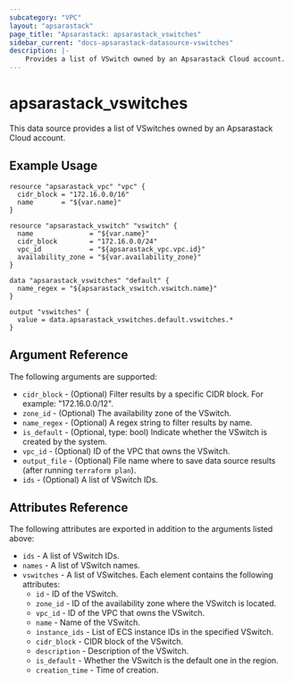 ```yaml
---
subcategory: "VPC"
layout: "apsarastack"
page_title: "Apsarastack: apsarastack_vswitches"
sidebar_current: "docs-apsarastack-datasource-vswitches"
description: |-
    Provides a list of VSwitch owned by an Apsarastack Cloud account.
---
```


# apsarastack\_vswitches

This data source provides a list of VSwitches owned by an Apsarastack Cloud account.

## Example Usage

```
resource "apsarastack_vpc" "vpc" {
  cidr_block = "172.16.0.0/16"
  name       = "${var.name}"
}

resource "apsarastack_vswitch" "vswitch" {
  name              = "${var.name}"
  cidr_block        = "172.16.0.0/24"
  vpc_id            = "${apsarastack_vpc.vpc.id}"
  availability_zone = "${var.availability_zone}"
}

data "apsarastack_vswitches" "default" {
  name_regex = "${apsarastack_vswitch.vswitch.name}"
}

output "vswitches" {
  value = data.apsarastack_vswitches.default.vswitches.*
}
```

## Argument Reference

The following arguments are supported:

* `cidr_block` - (Optional) Filter results by a specific CIDR block. For example: "172.16.0.0/12".
* `zone_id` - (Optional) The availability zone of the VSwitch.
* `name_regex` - (Optional) A regex string to filter results by name.
* `is_default` - (Optional, type: bool) Indicate whether the VSwitch is created by the system.
* `vpc_id` - (Optional) ID of the VPC that owns the VSwitch.
* `output_file` - (Optional) File name where to save data source results (after running `terraform plan`).
* `ids` - (Optional) A list of VSwitch IDs.

## Attributes Reference

The following attributes are exported in addition to the arguments listed above:

* `ids` - A list of VSwitch IDs.
* `names` - A list of VSwitch names.
* `vswitches` - A list of VSwitches. Each element contains the following attributes:
  * `id` - ID of the VSwitch.
  * `zone_id` - ID of the availability zone where the VSwitch is located.
  * `vpc_id` - ID of the VPC that owns the VSwitch.
  * `name` - Name of the VSwitch.
  * `instance_ids` - List of ECS instance IDs in the specified VSwitch.
  * `cidr_block` - CIDR block of the VSwitch.
  * `description` - Description of the VSwitch.
  * `is_default` - Whether the VSwitch is the default one in the region.
  * `creation_time` - Time of creation.
